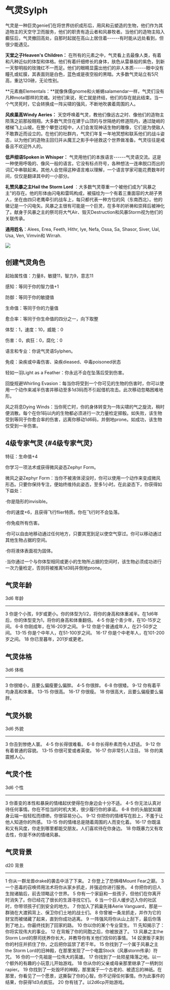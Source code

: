 # 气灵Sylph

气灵是一种巨灵genie们在将世界纺织成形后，用风和云塑造的生物，他们作为其造物主的天空守卫而服务，他们的职责有造云者和风暴牧者。当他们的造物主陷入癫狂后，气灵撤回高处，自那时起就在高山上居住着------有时能从远处看到，但很少能遇见。

**天堂之子Heaven\'s Children：**
在所有的元素之中，气灵看上去最像人类，有着和凡种近似的体型和体格。他们有着纤细修长的身体，肤色从雷暴般的紫色，到新一天黎明般的玫瑰红不一而足。他们的眼睛显露出他们的非人本质------眼中没有瞳孔或虹膜，其表面则是白色，蓝色或是夜空般的黑暗。大多数气灵站立有5尺高，重达120磅，无论性别。

**元素裔Elementals：**就像侏儒gnome和火蜥蜴salamendar一样，气灵们没有凡种motal那样的灵魂。对他们来说，死亡就是终结，他们的存在就此结束。当一个气灵死时，它会转换成一阵尖啸的强风，不断地吹袭着周围的人。

**风疾巢高Windy Aeries：**
天空呼唤着气灵，教他们像远古之时、像他们的造物主陨落之前那般翱翔。大多数气灵住在建于山顶的与世隔绝的修道院内，通过陡峭的楼梯飞上山坡。在整个攀登过程中，人们会发现神话生物的雕像，它们是为使敌人不敢靠近而设立的。在他们的社群内，气灵们年复一年地冥想和联系他们的战斗姿态，以为他们的造物主回归并从魔王之影手中拯救这个世界做准备。气灵往往是戒备且不欢迎外人的。

**低声细语Spoken in Whisper：**
气灵用他们的本族语言------气灵语交流。这是一种使用呼吸的、像风一般的语言。它没有标点符号，各种想法一连串脱口而出的词汇中串联起来。其他人会觉得这种语言难以理解，一个语言学家可能花费数年时间，仅仅是翻译其中的一小部分。

**礼赞风暴之主Hail the Storm Lord**
：大多数气灵尊重一个被他们成为"风暴之主"的存在。他的形体由闪电和雷鸣构成，被描绘为一个有着三重面容的大胡子男人，坐在由四只老鹰牵引的战车上，每只都代表一种方位的风（东南西北）。他的徽记是一个闪电矢。风暴之主很有可能是一个巨灵，在多年的祈祷和崇拜后被神化了。献身于风暴之主的祭司将大气Air、毁灭Destruction和风暴Storm视为他们的关联传承。

**通用姓名**：Alees, Erea, Feeth, Hithr, Iye, Nefa, Ossa, Sa, Shasor,
Siver, Ual, Usa, Ven, Vimvin和 Wirrah.

![](https://sdlpic.oss-cn-beijing.aliyuncs.com/pic/20210619115544.png)

## 创建气灵角色

起始属性值：力量8，敏捷11，智力9，意志11

感知：等同于你的智力值+1

防御：等同于你的敏捷值

生命值：等同于你的力量值

愈合率：等同于你生命值的四分之一，向下取整

体型：1，速度：10，威能：0

伤害：0，疯狂：0，腐化：0

语言和专业：你说气灵语Sylphen。

免疫：染疾或中毒伤害、染疾dieased、中毒poisoned状态

轻如一羽Light as a Feather：你永远不会在坠落后受到伤害。

回旋规避Whirling
Evasion：每当你将受到一个你可见的生物的伤害时，你可以使用一个动作来减半伤害并移动至多1d3码而不引起借机攻击。此次移动忽略困难地形。

风之将息Dying
Winds：当你死亡时，你的身体转变为一阵尖啸的气之旋流，稍时便消散。每个在你1码以内的生物都必须进行一次力量检定掷骰。如失败，该生物受到等同于你愈合率的伤害，远离你移动1d6码，并倒地prone。如成功，该生物仅受到一半伤害。

## 4级专家气灵 {#4级专家气灵}

特征：生命值+4

你学习一项法术或获得微风姿态Zephyr Form。

微风之姿Zephyr
Form：当你不被液体浸没时，你可以使用一个动作来变成微风形态。只要你保持专注，便始终维持此姿态，至多1小时。在此姿态下，你获得如下益处：

·你是隐形的invisible。

·你的速度+6，且获得飞行flier特质。你在飞行时不会坠落。

·你免疫所有伤害。

·你可以自由地移动通过任何地方，只要其宽到足以使空气穿过。你可以移动通过其他生物占据的空间。

·你将液体表面视为固体。

·当你通过一个与你体型相同或更小的生物所占据的空间时，该生物必须成功进行一次力量检定，否则将被推离1d3码并倒地prone。

## 气灵年龄

  3d6     年龄
  ------- --------------------------------------------------------------------------------------------------------------
  3       你是个小孩，9岁或更小。你的体型为1/2，将你的身高和体重减半。在1d6年后，你的体型变为1，将你的身高和体重翻倍。
  4-5     你是个青少年，在10-15岁之间。
  6-8     你刚成年，在16-20岁之间。
  9-12    你是个普通成年人，在21-50岁之间。
  13-15   你是个中年人，在51-100岁之间。
  16-17   你是个中老年人，在101-200岁之间。
  18      你已至暮年，201岁或更老。

## 气灵体格

  3d6     体格
  ------- --------------------------------
  3       你很矮小，且要么偏瘦要么偏胖。
  4-5     你很胖。
  6-8     你很矮。
  9-12    你有着平均身高和体重。
  13-15   你很高。
  16-17   你很瘦。
  18      你很高大，且要么偏瘦要么偏胖。

## 气灵外貌

  3d6     外貌
  ------- ------------------------
  3       你丑到惨绝人寰。
  4-5     你长得很难看。
  6-8     你长得朴素而令人舒适。
  9-12    你有着普通的容貌。
  13-15   你很可爱或者英俊。
  16-17   你非常引人注目。
  18      你的美震撼人心。

## 气灵个性

  3d6     个性
  ------- ------------------------------------------------------------------
  3       你善变的本性和暴戾的情绪起伏使得在你身边会十分不适。
  4-5     你无法认真对待任何事情。你在不恰当的时机大笑，很少履行你的承诺。
  6-8     你的头脑犹如置身云端一般轻松而缥缈。你很容易分心。
  9-12    你把你的情绪写在脸上，不羞于让他人知道你的所感。
  13-15   你的情绪总是随着周围的人而变化着。
  16-17   你既温和又有风度，你走到哪里都能交朋友。人们喜欢待在你身边。
  18      你既暴力又有攻击性，你是不休的情绪风暴。

## 气灵背景

  d20   背景
  ----- -------------------------------------------------------------------------------------------------------------------------------------------------------------
  1     你从一群龙兽drake的袭击中活了下来。
  2     你登上了恐惧峰Mount Fear之巅。
  3     一个恶毒的召唤师用法术将你从家乡抓走，并强迫你进行服务。
  4     你把你的旧人生抛诸脑后，前去领略这个世界。
  5     你有一个家庭和一些孩子，但他们在你离开时消失了。你已经花了很长的生涯寻找它们。
  6     当一个巨人缓步迈入你的社区时，你带领孩子们到安全的地方。
  7     你加入了鸦巢先锋Aerie Vanguard，那是一群骑在大渡鸦背上、保卫你们土地的战士们。
  8     你曾被一条龙抓走，并作为它的财宝而被储藏了起来，直到你成功逃离。
  9     一阵强风将你从山上刮下，最后你落到了地上。你最终找到了回家的路。
  10    你以你的某个专业营生。
  11    先知揭示了：你将实现伟大的事业。
  12    在背叛了你的同胞之后，你被放逐了。
  13    风暴之主the Storm Lord的祭司抚养你长大，并教导你有关他们信仰的事情。
  14    奴隶贩子来到你的村庄并抓住了你，之后把你监禁了若干年。
  15    你找到了一个属于风暴之主the Storm Lord的旧神殿，在那里发现了一个电震Stock（风暴storm传承）符咒。
  16    你的一个先祖是一位伟大的英雄。
  17    你找到了一处陨星降落之地。以一个额外的有趣的小玩意儿开始游戏。
  18    你从你的父亲或母亲那里继承了一柄刺剑rapier。
  19    你找到了一处毁坏的神殿，那里属于一个古老的、被遗忘的神祇。在那里，你看见了一个愿景，这撕裂了你的心智。你不记得任何事情。作为此事件的结果，你获得1d3点疯狂。
  20    你有钱了。以2d6cp开始游戏。
